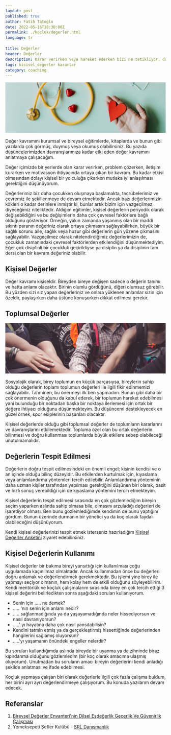 ```yaml
---
layout: post
published: true
author: Fatih Tatoğlu
date: 2022-05-16T18:30:00Z
permalink: ./kocluk/degerler.html
language: tr

title: Değerler
header: Değerler
description: Karar verirken veya hareket ederken bizi ne tetikliyor, durduruyor ya da harekete geçiriyor?
tags: kisisel_degerler kararlar
category: coaching
---
```


![Değerler](../../image/degerler-saglik-kisi-kalp.jpg "Karolina Grabowska - [Pexels](https://www.pexels.com/tr-tr/fotograf/saglikli-kisi-kalp-el-4386466/)")

Değer kavramını kurumsal ve bireysel eğitimlerde, kitaplarda ve bunun gibi yazılarda çok görmüş, duymuş veya okumuş olabilirsiniz. Bu yazıda düşüncelerimizden davranışlarımıza kadar etki eden değer kavramını anlatmaya çalışacağım.

Değer içimizde bir yerlerde olan karar verirken, problem çözerken, iletişim kurarken ve motivasyon ihtiyacında ortaya çıkan bir kavram. Bu kadar etkisi olmasından dolayı kişisel bir yolculuğa çıkarken mutlaka iyi anlaşılması gerektiğini düşünüyorum.

Değerlerimiz biz daha çocukken oluşmaya başlamakta, tecrübelerimiz ve çevremiz ile şekillenmeye de devam etmektedir. Ancak bazı değerlerimizin kökleri o kadar derinlere inmiştir ki, bunlar artık bizim için vazgeçilmez diyeceğimiz niteliktedir. Aldığım eğitimler, kişisel değerlerin periyodik olarak değişebildiğini ve bu değişimlerin daha çok çevresel faktörlere bağlı olduğunu gösteriyor. Örneğin, yakın zamanda yaşanmış olan bir maddi sıkıntı paranın değeriniz olarak ortaya çıkmasını sağlayabilirken, büyük bir sağlık sorunu aile, sağlık veya huzur gibi değerlerin gün yüzene çıkmasını sağlayabilir. Vazgeçilmez olarak nitelendirdiğimiz değerlerimizin de, çocukluk zamanındaki çevresel faktörlerden etkilendiğini düşünmektediyim. Eğer çok disiplinli bir çocukluk geçirildiyse ya disiplin ya da disiplinin tam dersi olan bir kavram değeriniz olabilir.

## Kişisel Değerler

Değer kavramı kişiseldir. Bireyden bireye değişen sadece o değerin tanımı ve hatta anlamı olacaktır. Birinin olumlu gördüğünü, diğeri olumsuz görebilir. Bu yüzden sizi siz yapan değerleriniz ve onlara yüklenen anlamlar sizin için özeldir, paylaşırken daha üstüne konuşurken dikkat edilmesi gerekir.

## Toplumsal Değerler

![Toplumsal Değerler](../../image/degerler-topluluk.jpg "Dio Hasbi Saniskoro - [Pexels](https://www.pexels.com/tr-tr/fotograf/grup-el-tezahurat-yapan-insanlar-3280130/)")

Sosyolojik olarak, birey toplumun en küçük parçasıysa, bireylerin sahip olduğu değerlerin toplamı toplumun değerleri ile ilgili fikir edinmemizi sağlayabilir. Tahminen, bu önermeyi ilk ben yapmadım. Bunun gibi daha bir çok önermenin olduğunu da kabul ederek, bir toplumun hareket edebilmesi yani bulunduğu bir noktadan başka bir noktaya ilerlemesi için ortak bir değere ihtiyacı olduğunu düşünmekteyim. Bu düşüncemi destekleyecek en güzel örnek, spor ekiplerinin başarıları olacaktır.

Kişisel değerlerde olduğu gibi toplumsal değerler de toplumların kararlarını ve davranışlarını etkilemektedir. Topluma özel olan bu ortak değerlerin bilinmesi ve doğru kullanması toplumlarda büyük etkilere sebep olabileceği unutulmamalıdır.

## Değerlerin Tespit Edilmesi

Değerlerin doğru tespit edilmesindeki en önemli engel; kişinin kendisi ve o an içinde olduğu bilinç düzeyidir. Bu etkilerden kurtulmak için, kıyaslama veya anlamlandırma yöntemleri tercih edilebilir. Anlamlandırma yönteminin daha uzman kişiler tarafından yapılması gerektiğini düşünen biri olarak, basit ve hızlı sonuç verebildiği için de kıyaslama yöntemini tercih etmekteyim.

Kişisel değerlerin tespit edilmesi sırasında en çok gözlemlediğim bireyin seçim yaparken aslında sahip olmasa bile, olmasını arzuladığı değerleri de işaretliyor olması. Ben bunu gözlemlediğimde kendimin de bunu yaptığını gördüm. Bunun üzerinde durmanın bir yönetici ya da koç olarak faydalı olabileceğini düşünüyorum.

Kendi kişisel değerlerinizi tespit etmek isterseniz hazırladığım [Kişisel Değerler Anketini](./kocluk/survey-core-values.html) ziyaret edebilirsiniz.

## Kişisel Değerlerin Kullanımı

Kişisel değerler bir bakıma bireyi yansıttığı için kullanılması çoğu uygulamada kaçınılmaz olmaktadır. Ancak kullanmadan önce bu değerleri doğru anlamak ve değerlendirmek gerekmektedir. Bu işlemi yine birey ile yapmayı seçiyor olmanın, hem kolay hem de etkili olduğunu söyleyebilirim. Kendi mentörlük ve koçluk çalışmalarım sırasında birey en çok tercih ettiği 3 kişisel değerini belirledikten sonra aşağıdaki soruları kullanıyorum.

- Senin için ..... ne demek?
- ..... 'nın senin için anlamı nedir?
- ..... sağlanmadığında ya da yaşayamadığında neler hissediyorsun ve nasıl davranıyorsun?
- .....' yı hayatına daha çok nasıl yansıtabilisin?
- Kendini tatmin etmiş ya da gerçekleştirmiş hissettiğinde değerlerinden hangilerini sağlamış oluyorsun?
- .....'yı yaşamanın önündeki engeller nelerdir?

Bu soruları kullandığımda aslında bireyde bir uyanma ya da zihninde biraz kıpırdanma olduğunu gözlemledim (bir koç olarak amacıma ulaşmış oluyorum). Unutmadan bu soruların amacı bireyin değerlerini kendi anladığı şekilde anlatması ve ifade edebilmesi.

Koçluk yapmaya çalışan biri olarak değerlerle ilgili çok fazla çalışma buldum, her birini ayrı ayrı değerlendirmeye çalışıyorum. Bu konuda yazılarım devam edecek.

## Referanslar

1. [Bi̇reysel Değerler Envanteri̇'ni̇n Di̇lsel Eşdeğerli̇k Geçerli̇k Ve Güveni̇rli̇k Çalışması](https://dergipark.org.tr/tr/download/article-file/1783)
2. Yemeksepeti Şefler Kulübü - [SRL Danışmanlık](https://www.linkedin.com/company/srl-dan%C4%B1%C5%9Fmanl%C4%B1k)
